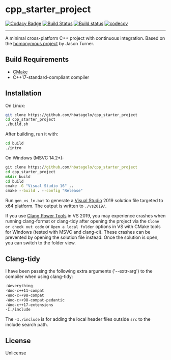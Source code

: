 # cpp_starter_project

[![Codacy Badge](https://api.codacy.com/project/badge/Grade/700a7eed3d8340acbbeb7a495c123a33)](https://app.codacy.com/app/hbatagelo/cpp_starter_project?utm_source=github.com&utm_medium=referral&utm_content=hbatagelo/cpp_starter_project&utm_campaign=Badge_Grade_Dashboard) [![Build Status](https://travis-ci.org/hbatagelo/cpp_starter_project.svg?branch=master)](https://travis-ci.org/hbatagelo/cpp_starter_project) [![Build status](https://ci.appveyor.com/api/projects/status/66fs8jswu3760qak?svg=true)](https://ci.appveyor.com/project/hbatagelo/cpp-starter-project) [![codecov](https://codecov.io/gh/hbatagelo/cpp_starter_project/branch/master/graph/badge.svg)](https://codecov.io/gh/hbatagelo/cpp_starter_project)

---------
A minimal cross-platform C++ project with continuous integration. Based on the [homonymous project](https://github.com/lefticus/cpp_starter_project) by Jason Turner.

## Build Requirements

*   [CMake](https://cmake.org)
*   C++17-standard-compliant compiler

## Installation

On Linux:

```sh
git clone https://github.com/hbatagelo/cpp_starter_project
cd cpp_starter_project
./build.sh
```

After building, run it with:

```sh
cd build
./intro
```

On Windows (MSVC 14.2*):

```bat
git clone https://github.com/hbatagelo/cpp_starter_project
cd cpp_starter_project
mkdir build
cd build
cmake -G "Visual Studio 16" ..
cmake --build . --config "Release"
```

Run `gen_vs_ln.bat` to generate a [Visual Studio](https://visualstudio.microsoft.com/vs/) 2019 solution file targeted to x64 platform. The output is written to `./vs2019/`.

If you use [Clang Power Tools](https://clangpowertools.com/download.html) in VS 2019, you may experience crashes when running clang-format or clang-tidy after opening the project via the `Clone or check out code` or `Open a local folder` options in VS with CMake tools for Windows (tested with MSVC and clang-cl). These crashes can be prevented by opening the solution file instead. Once the solution is open, you can switch to the folder view.

## Clang-tidy

I have been passing the following extra arguments ('--extr-arg') to the compiler when using clang-tidy:

```sh
-Weverything
-Wno-c++11-compat
-Wno-c++98-compat
-Wno-c++98-compat-pedantic
-Wno-c++17-extensions
-I./include
```

The `-I./include` is for adding the local header files outside `src` to the include search path.

## License

Unlicense
